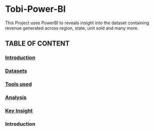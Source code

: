 # Tobi-Power-BI
This Project uses PowerBI to reveals insight into the dataset containing revenue generated across region, state, unit sold and many more.
## TABLE OF CONTENT
### [Introduction](introduction)
### [Datasets](datasets)
### [Tools used](tools_used)
### [Analysis](analysis)
### [Key Insight](key_insight)

### Introduction
